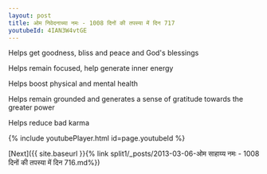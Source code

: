 ```yaml
---
layout: post
title: ओम निवेदनाच्या नमः - 1008 दिनों की तपस्या में दिन 717
youtubeId: 4IAN3W4vtGE
---
```

 
 
Helps get goodness, bliss and peace and God's blessings
 
Helps remain focused, help generate inner energy 
 
Helps boost physical and mental health 
 
Helps remain grounded and generates a sense of gratitude towards the greater power 
 
Helps reduce bad karma
 
 
 
 


{% include youtubePlayer.html id=page.youtubeId %}
 
[Next]({{ site.baseurl }}{% link  split1/_posts/2013-03-06-ओम साहाय्य नमः - 1008 दिनों की तपस्या में दिन 716.md%})
 
